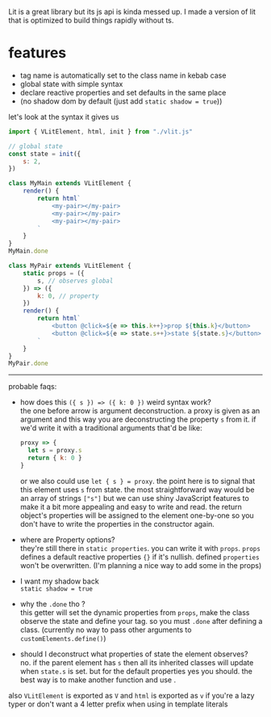 Lit is a great library but its js api is kinda messed up. I made a version of
lit that is optimized to build things rapidly without ts.

# features

- tag name is automatically set to the class name in kebab case
- global state with simple syntax
- declare reactive properties and set defaults in the same place
- (no shadow dom by default (just add `static shadow = true`))

let's look at the syntax it gives us

```js
import { VLitElement, html, init } from "./vlit.js"

// global state
const state = init({
	s: 2,
})

class MyMain extends VLitElement {
	render() {
		return html`
			<my-pair></my-pair>
			<my-pair></my-pair>
			<my-pair></my-pair>
		`
	}
}
MyMain.done

class MyPair extends VLitElement {
	static props = ({
		s, // observes global
	}) => ({
		k: 0, // property
	})
	render() {
		return html`
			<button @click=${e => this.k++}>prop ${this.k}</button>
			<button @click=${e => state.s++}>state ${state.s}</button> <br />
		`
	}
}
MyPair.done
```

---

probable faqs:

- how does this `({ s }) => ({ k: 0 })` weird syntax work?  
  the one before arrow is argument deconstruction. a proxy is given as an
  argument and this way you are deconstructing the property `s` from it.
  if we'd write it with a traditional arguments that'd be like:

  ```js
  proxy => {
  	let s = proxy.s
  	return { k: 0 }
  }
  ```

  or we also could use `let { s } = proxy`. the point here is to signal that
  this element uses `s` from state. the most straightforward way would be an
  array of strings `["s"]` but we can use shiny JavaScript features to make
  it a bit more appealing and easy to write and read. the return object's
  properties will be assigned to the element one-by-one so you don't have to
  write the properties in the constructor again.

- where are Property options?  
  they're still there in `static properties`. you can write it with `props`.
  `props` defines a default reactive properties `{}` if it's nullish. defined
  `properties` won't be overwritten. (I'm planning a nice way to add some in
  the props)

- I want my shadow back  
  `static shadow = true`

- why the `.done` tho ?  
  this getter will set the dynamic properties from `props`, make the class
  observe the state and define your tag. so you must `.done` after defining
  a class.
  (currently no way to pass other arguments to `customElements.define()`)

- should I deconstruct what properties of state the element observes?  
  no. if the parent element has `s` then all its inherited classes will
  update when `state.s` is set. but for the default properties yes you
  should. the best way is to make another function and use .

also `VLitElement` is exported as `V` and `html` is exported as `v` if you're
a lazy typer or don't want a 4 letter prefix when using in template literals
